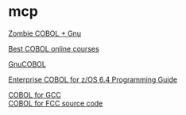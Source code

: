 # mcp

<a href=https://blogs.oracle.com/timesten/post/rip-cobol-again>Zombie COBOL + Gnu</a>

<a href=https://www.techradar.com/best/cobol-online-courses>Best COBOL online courses</a>

<a href=https://gnucobol.sourceforge.io/>GnuCOBOL</a>

<a href=https://publibfp.dhe.ibm.com/epubs/pdf/igy6pg40.pdf>Enterprise COBOL for z/OS 6.4 Programming Guide </a>

<a href=https://cobolworx.com/pages/cobforgcc.html>COBOL for GCC</a>
<br>
<a href=https://gitlab.cobolworx.com/COBOLworx/gcc-cobol>COBOL for FCC source code</a>



